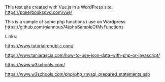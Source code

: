 ﻿This test site created with Vue.js in a WordPress site: https://pokerbooksdvd.com/vue/

This is a sample of some php functions i use on Wordpress: https://github.com/giannous74/phpSampleOfMyFunctions

Links:

https://www.tutorialrepublic.com/

https://www.taniarascia.com/how-to-use-json-data-with-php-or-javascript/

https://www.w3schools.com/

https://www.w3schools.com/php/php_mysql_prepared_statements.asp



